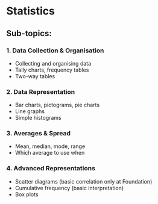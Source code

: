 # Statistics

## Sub-topics:

### 1. Data Collection & Organisation
- Collecting and organising data
- Tally charts, frequency tables
- Two-way tables

### 2. Data Representation
- Bar charts, pictograms, pie charts
- Line graphs
- Simple histograms

### 3. Averages & Spread
- Mean, median, mode, range
- Which average to use when

### 4. Advanced Representations
- Scatter diagrams (basic correlation only at Foundation)
- Cumulative frequency (basic interpretation)
- Box plots
